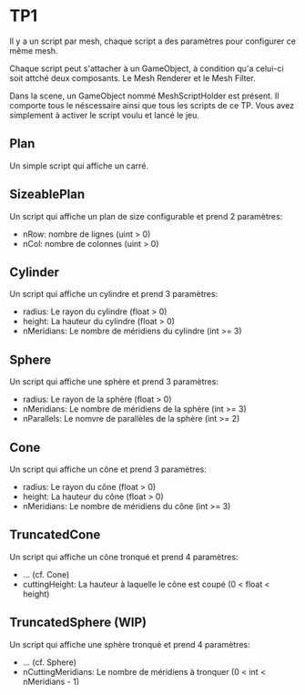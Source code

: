 # TP1

Il y a un script par mesh, chaque script a des paramètres pour configurer ce même mesh.

Chaque script peut s'attacher à un GameObject, à condition qu'a celui-ci soit attché deux composants. Le Mesh Renderer et le Mesh Filter.

Dans la scene, un GameObject nommé MeshScriptHolder est présent. Il comporte tous le néscessaire ainsi que tous les scripts de ce TP. Vous avez simplement à activer le script voulu et lancé le jeu.

## Plan

Un simple script qui affiche un carré.

## SizeablePlan

Un script qui affiche un plan de size configurable et prend 2 paramètres:
- nRow: nombre de lignes (uint > 0)
- nCol: nombre de colonnes (uint > 0)

## Cylinder

Un script qui affiche un cylindre et prend 3 paramètres:
- radius: Le rayon du cylindre (float > 0)
- height: La hauteur du cylindre (float > 0)
- nMeridians: Le nombre de méridiens du cylindre (int >= 3)

## Sphere

Un script qui affiche une sphère et prend 3 paramètres:
- radius: Le rayon de la sphère (float > 0)
- nMeridians: Le nombre de méridiens de la sphère (int >= 3)
- nParallels: Le nomvre de parallèles de la sphère (int >= 2)

## Cone

Un script qui affiche un cône et prend 3 paramètres:
- radius: Le rayon du cône (float > 0)
- height: La hauteur du cône (float > 0)
- nMeridians: Le nombre de méridiens du cône (int >= 3)

## TruncatedCone

Un script qui affiche un cône tronqué et prend 4 paramètres:
- ... (cf. Cone)
- cuttingHeight: La hauteur à laquelle le cône est coupé (0 < float < height)

## TruncatedSphere (WIP)

Un script qui affiche une sphère tronqué et prend 4 paramètres:
- ... (cf. Sphere)
- nCuttingMeridians: Le nombre de méridiens à tronquer (0 < int < nMeridians - 1)
